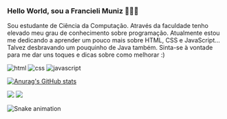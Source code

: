 ### Hello World, sou a Francieli Muniz 👩‍💻😉

Sou estudante de Ciência da Computação. 
Através da faculdade tenho elevado meu grau de conhecimento sobre programação. Atualmente estou me dedicando a aprender um pouco mais sobre HTML, CSS e JavaScript... Talvez desbravando um pouquinho de Java também. Sinta-se à vontade para me dar uns toques e dicas sobre como melhorar :)

![html](https://img.shields.io/badge/HTML5-E34F26?style=for-the-badge&logo=html5&logoColor=white)
![css](	https://img.shields.io/badge/CSS3-1572B6?style=for-the-badge&logo=css3&logoColor=white)
![javascript](https://img.shields.io/badge/JavaScript-323330?style=for-the-badge&logo=javascript&logoColor=F7DF1E)

[![Anurag's GitHub stats](https://github-readme-stats.vercel.app/api?username=FranMuniz&theme=dracula)](https://github.com/anuraghazra/github-readme-stats)

<div> 
  
  <a href="https://www.instagram.com/sh3iva" target="_blank"><img src="https://img.shields.io/badge/-Instagram-%23E4405F?style=for-the-badge&logo=instagram&logoColor=white" target="_blank"></a>
  <a href="https://www.linkedin.com/in/francielimuniz/" target="_blank"><img src="https://img.shields.io/badge/-LinkedIn-%230077B5?style=for-the-badge&logo=linkedin&logoColor=white" target="_blank"></a>

![Snake animation](https://github.com/FranMuniz/FranMuniz/blob/output/github-contribution-grid-snake.svg)
